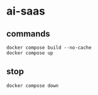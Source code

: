 # ai-saas

## commands
```
docker compose build --no-cache
docker compose up
```

## stop
```
docker compose down
```